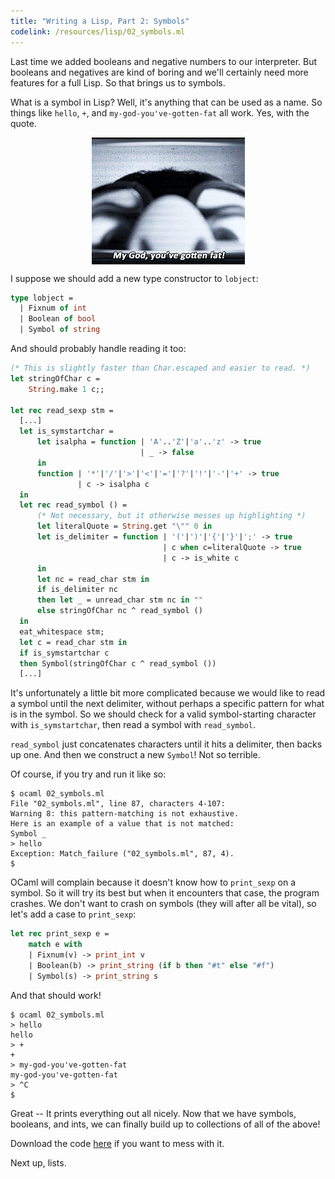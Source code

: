 ```yaml
---
title: "Writing a Lisp, Part 2: Symbols"
codelink: /resources/lisp/02_symbols.ml
---
```


Last time we added booleans and negative numbers to our interpreter. But
booleans and negatives are kind of boring and we'll certainly need more
features for a full Lisp. So that brings us to symbols.

What is a symbol in Lisp? Well, it's anything that can be used as a name. So
things like `hello`, `+`, and `my-god-you've-gotten-fat` all work. Yes, with
the quote.

<img style="display: block; margin: 0 auto;" src="/assets/img/lisp/edna.gif" />

I suppose we should add a new type constructor to `lobject`:

```ocaml
type lobject =
  | Fixnum of int
  | Boolean of bool
  | Symbol of string
```

And should probably handle reading it too:

```ocaml
(* This is slightly faster than Char.escaped and easier to read. *)
let stringOfChar c =
    String.make 1 c;;

let rec read_sexp stm =
  [...]
  let is_symstartchar =
      let isalpha = function | 'A'..'Z'|'a'..'z' -> true
                             | _ -> false
      in
      function | '*'|'/'|'>'|'<'|'='|'?'|'!'|'-'|'+' -> true
               | c -> isalpha c
  in
  let rec read_symbol () =
      (* Not necessary, but it otherwise messes up highlighting *)
      let literalQuote = String.get "\"" 0 in
      let is_delimiter = function | '('|')'|'{'|'}'|';' -> true
                                  | c when c=literalQuote -> true
                                  | c -> is_white c
      in
      let nc = read_char stm in
      if is_delimiter nc
      then let _ = unread_char stm nc in ""
      else stringOfChar nc ^ read_symbol ()
  in
  eat_whitespace stm;
  let c = read_char stm in
  if is_symstartchar c
  then Symbol(stringOfChar c ^ read_symbol ())
  [...]
```

It's unfortunately a little bit more complicated because we would like to read
a symbol until the next delimiter, without perhaps a specific pattern for what
is in the symbol. So we should check for a valid symbol-starting character with
`is_symstartchar`, then read a symbol with `read_symbol`.

`read_symbol` just concatenates characters until it hits a delimiter, then
backs up one. And then we construct a new `Symbol`! Not so terrible.

Of course, if you try and run it like so:

```
$ ocaml 02_symbols.ml
File "02_symbols.ml", line 87, characters 4-107:
Warning 8: this pattern-matching is not exhaustive.
Here is an example of a value that is not matched:
Symbol _
> hello
Exception: Match_failure ("02_symbols.ml", 87, 4).
$
```

OCaml will complain because it doesn't know how to `print_sexp` on a symbol. So
it will try its best but when it encounters that case, the program crashes. We
don't want to crash on symbols (they will after all be vital), so let's add a
case to `print_sexp`:

```ocaml
let rec print_sexp e =
    match e with
    | Fixnum(v) -> print_int v
    | Boolean(b) -> print_string (if b then "#t" else "#f")
    | Symbol(s) -> print_string s
```

And that should work!

```
$ ocaml 02_symbols.ml
> hello
hello
> +
+
> my-god-you've-gotten-fat
my-god-you've-gotten-fat
> ^C
$
```

Great -- It prints everything out all nicely. Now that we have symbols,
booleans, and ints, we can finally build up to collections of all of the above!

Download the code <a href="{{ page.codelink }}">here</a> if you want to mess
with it.

Next up, lists.
